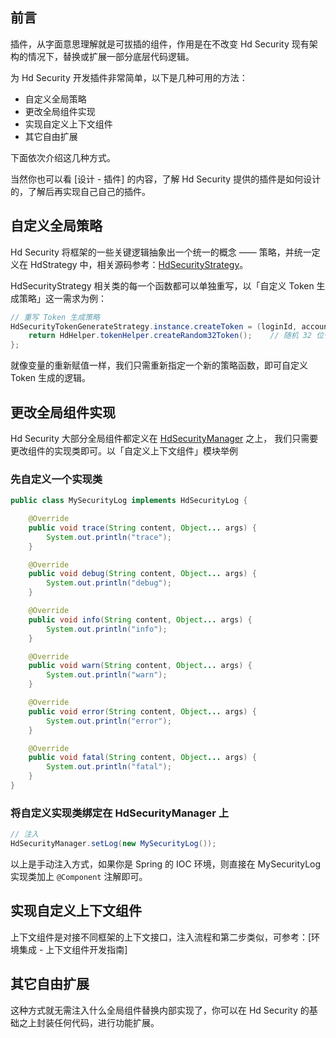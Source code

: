 
## 前言

插件，从字面意思理解就是可拔插的组件，作用是在不改变 Hd Security 现有架构的情况下，替换或扩展一部分底层代码逻辑。

为 Hd Security 开发插件非常简单，以下是几种可用的方法：

- 自定义全局策略
- 更改全局组件实现
- 实现自定义上下文组件
- 其它自由扩展

下面依次介绍这几种方式。

当然你也可以看 [设计 - 插件] 的内容，了解 Hd Security 提供的插件是如何设计的，了解后再实现自己自己的插件。

## 自定义全局策略

Hd Security 将框架的一些关键逻辑抽象出一个统一的概念 —— 策略，并统一定义在 HdStrategy 中，相关源码参考：[HdSecurityStrategy](https://github.com/Kele-Bingtang/hd-security/tree/master/hd-security-core/src/main/java/cn/youngkbt/hdsecurity/strategy)。

HdSecurityStrategy 相关类的每一个函数都可以单独重写，以「自定义 Token 生成策略」这一需求为例：

```java
// 重写 Token 生成策略
HdSecurityTokenGenerateStrategy.instance.createToken = (loginId, accountType) -> {
    return HdHelper.tokenHelper.createRandom32Token();    // 随机 32 位长度字符串
};
```

就像变量的重新赋值一样，我们只需重新指定一个新的策略函数，即可自定义 Token 生成的逻辑。

## 更改全局组件实现

Hd Security 大部分全局组件都定义在 [HdSecurityManager](https://github.com/Kele-Bingtang/hd-security/tree/master/hd-security-core/src/main/java/cn/youngkbt/hdsecurity/HdSecurityManager.java) 之上， 我们只需要更改组件的实现类即可。以「自定义上下文组件」模块举例

### 先自定义一个实现类

```java
public class MySecurityLog implements HdSecurityLog {

    @Override
    public void trace(String content, Object... args) {
        System.out.println("trace");
    }

    @Override
    public void debug(String content, Object... args) {
        System.out.println("debug");
    }

    @Override
    public void info(String content, Object... args) {
        System.out.println("info");
    }

    @Override
    public void warn(String content, Object... args) {
        System.out.println("warn");
    }

    @Override
    public void error(String content, Object... args) {
        System.out.println("error");
    }

    @Override
    public void fatal(String content, Object... args) {
        System.out.println("fatal");
    }
}

```

### 将自定义实现类绑定在 HdSecurityManager 上

```java
// 注入
HdSecurityManager.setLog(new MySecurityLog());
```

以上是手动注入方式，如果你是 Spring 的 IOC 环境，则直接在 MySecurityLog 实现类加上 `@Component` 注解即可。

## 实现自定义上下文组件

上下文组件是对接不同框架的上下文接口，注入流程和第二步类似，可参考：[环境集成 - 上下文组件开发指南]

## 其它自由扩展

这种方式就无需注入什么全局组件替换内部实现了，你可以在 Hd Security 的基础之上封装任何代码，进行功能扩展。